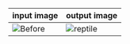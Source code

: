 | input image  | output image |
| ------------- | ------------- |
| ![Before](https://user-images.githubusercontent.com/67019423/120099782-054c4000-c15b-11eb-9c1d-54d3c3050c10.png) | ![reptile](https://user-images.githubusercontent.com/67019423/120099791-11d09880-c15b-11eb-9c73-b60b16d58a81.PNG) |
